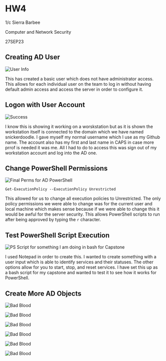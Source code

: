 # HW4 

1/c Sierra Barbee

Computer and Network Security

27SEP23

## Creating AD User

![User Info](https://github.com/DarkAngelRed/Barbee-CNS-Lab-23/blob/main/HW4/User.png)

This has created a basic user which does not have administrator access. This allows for each individual user on the team to log in without having default admin access and access the server in order to configure it. 

## Logon with User Account 

![Success](https://github.com/DarkAngelRed/Barbee-CNS-Lab-23/blob/main/HW4/Proof_of_login.png)

I know this is showing it working on a worskstation but as it is shown the workstation itself is connected to the domain which we have named snickerdoodle. I gave myself my normal username which I use as my Github name. The account also has my first and last name in CAPS in case more prrof is needed it was me. All I had to do to access this was sign out of my workstation account and log into the AD one. 

## Change PowerShell Permissions

![Final Perms for AD PowerShell](https://github.com/DarkAngelRed/Barbee-CNS-Lab-23/blob/main/HW4/BB.pt7.png)

`Get-ExecutionPolicy --ExecutionPolicy Unrestricted`

This allowed for us to change all execution policies to Unrestricted. The only policy permissions we were able to change was for the current user and local machine which makes sense because if we were able to change this it would be awful for the server security. This allows PowerShell scripts to run after being approved by typing the `r` character. 

## Test PowerShell Script Execution

![PS Script for something I am doing in bash for Capstone](https://github.com/DarkAngelRed/Barbee-CNS-Lab-23/blob/main/HW4/barbee_script_works.png)

I used Notepad in order to create this. I wanted to create something with a user input which is able to identify services and their statuses. The other options allow for you to start, stop, and reset services. I have set this up as a bash script for my capstone and wanted to test it to see how it works for PowerShell.
## Create More AD Objects

![Bad Blood](https://github.com/DarkAngelRed/Barbee-CNS-Lab-23/blob/main/HW4/BB.pt1.PNG)

![Bad Blood](https://github.com/DarkAngelRed/Barbee-CNS-Lab-23/blob/main/HW4/BB.pt2.PNG)

![Bad Blood](https://github.com/DarkAngelRed/Barbee-CNS-Lab-23/blob/main/HW4/BB.pt3.png)

![Bad Blood](https://github.com/DarkAngelRed/Barbee-CNS-Lab-23/blob/main/HW4/BB.pt4.PNG)

![Bad Blood](https://github.com/DarkAngelRed/Barbee-CNS-Lab-23/blob/main/HW4/BB.pt5.PNG)

![Bad Blood](https://github.com/DarkAngelRed/Barbee-CNS-Lab-23/blob/main/HW4/BB.pt6.PNG)
